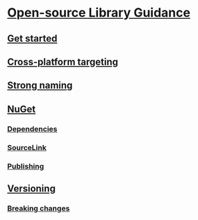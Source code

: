 # [Open-source Library Guidance](index.md)
## [Get started](get-started.md)
## [Cross-platform targeting](cross-platform-targeting.md)
## [Strong naming](strong-naming.md)
## [NuGet](nuget.md)
### [Dependencies](dependencies.md)
### [SourceLink](sourcelink.md)
### [Publishing](nuget-publishing.md)
## [Versioning](versioning.md)
### [Breaking changes](breaking-changes.md)